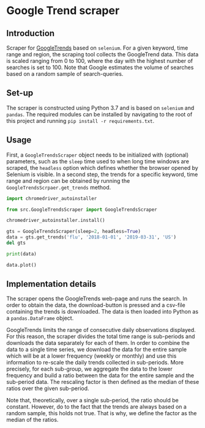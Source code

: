 # Google Trend scraper
## Introduction
Scraper for [GoogleTrends](https://trends.google.com/trends/?geo=US) based on `selenium`. 
For a given keyword, time range and region, the scraping tool collects the GoogleTrend data. This
data is scaled ranging from 0 to 100, where the day with the highest number of searches is set to 
100\. Note that Google estimates the volume of searches based on a random sample of search-queries.
  
## Set-up
The scraper is constructed using Python 3.7 and is based on `selenium` and `pandas`. The required 
modules can be installed by navigating to the root of this project and running 
`pip install -r requirements.txt`.

## Usage
First, a `GoogleTrendsScraper` object needs to be initialized with (optional) parameters, such as
the `sleep` time used to when long time windows are scraped, the `headless` option which defines
whether the browser opened by Selenium is visible. In a second step, the trends for a specific 
keyword, time range and region can be obtained by running the `GoogleTrendsScrpaer.get_trends`
method. 

```python
import chromedriver_autoinstaller

from src.GoogleTrendsScraper import GoogleTrendsScraper

chromedriver_autoinstaller.install()

gts = GoogleTrendsScraper(sleep=2, headless=True)
data = gts.get_trends('flu', '2018-01-01', '2019-03-31', 'US')
del gts

print(data)

data.plot()
```


## Implementation details
The scraper opens the GoogleTrends web-page and runs the search. In order to obtain the data, the 
download-button is pressed and a csv-file containing the trends is downloaded. The data is then 
loaded into Python as a `pandas.DataFrame` object. 

GoogleTrends limits the range of consecutive daily observations displayed. For this reason, the 
scraper divides the total time range is sub-periods and downloads the data separately for each of
them. In order to combine the data to a single time series, we download the data for the entire sample
which will be at a lower frequency (weekly or monthly) and use this information to re-scale the 
daily trends collected in sub-periods. More precisely, for each sub-group, we aggregate the data to the
lower frequency and build a ratio between the data for the entire sample and the sub-period data. The rescaling
factor is then defined as the median of these ratios over the given sub-period.

Note that, theoretically, over a single sub-period, the ratio should be constant. However, do to the fact that 
the trends are always based on a random sample, this holds not true. That is why, we define the factor as the 
median of the ratios.